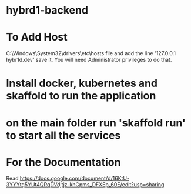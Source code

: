 # hybrd1-backend



# To Add Host
C:\Windows\System32\drivers\etc\hosts file and add the line '127.0.0.1 hybr1d.dev' save it. You will need Administrator privileges to do that.

# Install docker, kubernetes and skaffold to run the application
# on the main folder run 'skaffold run' to start all the services
# For the Documentation 
  Read https://docs.google.com/document/d/16KtU-3YYYtq5YUt4QRqDVdjtjz-khCpms_DFXEp_60E/edit?usp=sharing
